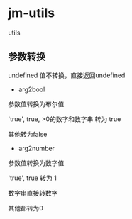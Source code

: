 # jm-utils
utils

## 参数转换

undefined 值不转换，直接返回undefined

- arg2bool

参数值转换为布尔值

'true', true, >0的数字和数字串 转为 true

其他转为false

- arg2number

参数值转换为数字值

'true', true 转为 1

数字串直接转数字

其他都转为0

